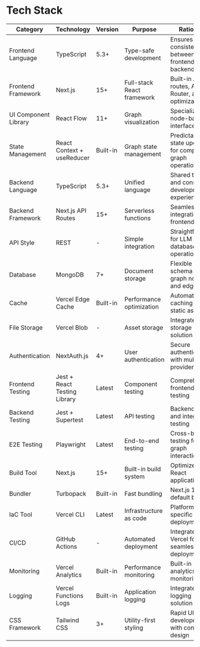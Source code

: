 # Tech Stack

| Category | Technology | Version | Purpose | Rationale |
|----------|------------|---------|---------|-----------|
| Frontend Language | TypeScript | 5.3+ | Type-safe development | Ensures consistency between frontend and backend |
| Frontend Framework | Next.js | 15+| Full-stack React framework | Built-in API routes, App Router, and optimization |
| UI Component Library | React Flow | 11+ | Graph visualization | Specialized for node-based interfaces |
| State Management | React Context + useReducer | Built-in | Graph state management | Predictable state updates for complex graph operations |
| Backend Language | TypeScript | 5.3+ | Unified language | Shared types and consistent development experience |
| Backend Framework | Next.js API Routes | 15+| Serverless functions | Seamless integration with frontend |
| API Style | REST | - | Simple integration | Straightforward for LLM and database operations |
| Database | MongoDB | 7+ | Document storage | Flexible schema for graph nodes and edges |
| Cache | Vercel Edge Cache | Built-in | Performance optimization | Automatic caching for static assets |
| File Storage | Vercel Blob | - | Asset storage | Integrated file storage solution |
| Authentication | NextAuth.js | 4+ | User authentication | Secure authentication with multiple providers |
| Frontend Testing | Jest + React Testing Library | Latest | Component testing | Comprehensive frontend testing |
| Backend Testing | Jest + Supertest | Latest | API testing | Backend API and integration testing |
| E2E Testing | Playwright | Latest | End-to-end testing | Cross-browser testing for graph interactions |
| Build Tool | Next.js | 15+| Built-in build system | Optimized for React applications |
| Bundler | Turbopack | Built-in | Fast bundling | Next.js 15+ default bundler |
| IaC Tool | Vercel CLI | Latest | Infrastructure as code | Platform-specific deployment |
| CI/CD | GitHub Actions | - | Automated deployment | Integrated with Vercel for seamless deployment |
| Monitoring | Vercel Analytics | Built-in | Performance monitoring | Built-in analytics and monitoring |
| Logging | Vercel Functions Logs | Built-in | Application logging | Integrated logging solution |
| CSS Framework | Tailwind CSS | 3+ | Utility-first styling | Rapid UI development with consistent design |
